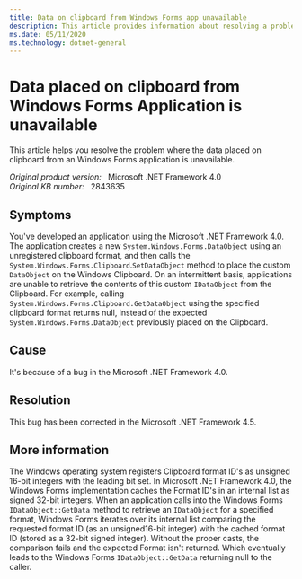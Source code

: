 ```yaml
---
title: Data on clipboard from Windows Forms app unavailable
description: This article provides information about resolving a problem where the data placed on clipboard from Windows Forms Application is unavailable.
ms.date: 05/11/2020
ms.technology: dotnet-general
---
```

# Data placed on clipboard from Windows Forms Application is unavailable

This article helps you resolve the problem where the data placed on clipboard from an Windows Forms application is unavailable.

_Original product version:_ &nbsp; Microsoft .NET Framework 4.0  
_Original KB number:_ &nbsp; 2843635

## Symptoms

You've developed an application using the Microsoft .NET Framework 4.0. The application creates a new `System.Windows.Forms.DataObject` using an unregistered clipboard format, and then calls the `System.Windows.Forms.Clipboard`.`SetDataObject` method to place the custom `DataObject` on the Windows Clipboard. On an intermittent basis, applications are unable to retrieve the contents of this custom `IDataObject` from the Clipboard. For example, calling `System.Windows.Forms.Clipboard.GetDataObject` using the specified clipboard format returns null, instead of the expected `System.Windows.Forms.DataObject` previously placed on the Clipboard.

## Cause

It's because of a bug in the Microsoft .NET Framework 4.0.

## Resolution

This bug has been corrected in the Microsoft .NET Framework 4.5.

## More information

The Windows operating system registers Clipboard format ID's as unsigned 16-bit integers with the leading bit set. In Microsoft .NET Framework 4.0, the Windows Forms implementation caches the Format ID's in an internal list as signed 32-bit integers. When an application calls into the Windows Forms `IDataObject::GetData` method to retrieve an `IDataObject` for a specified format, Windows Forms iterates over its internal list comparing the requested format ID (as an unsigned16-bit integer) with the cached format ID (stored as a 32-bit signed integer). Without the proper casts, the comparison fails and the expected Format isn't returned. Which eventually leads to the Windows Forms `IDataObject::GetData` returning null to the caller.
